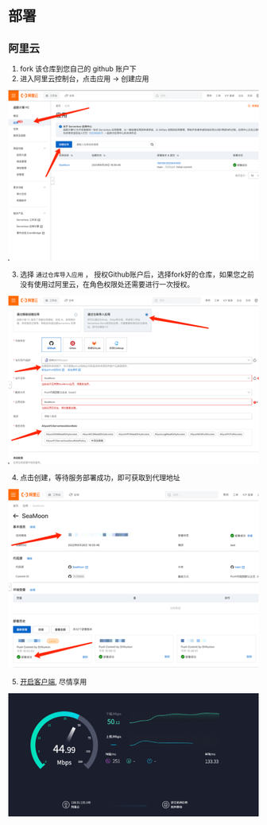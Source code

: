 # 部署

## 阿里云

1. fork 该仓库到您自己的 github 账户下
2. 进入阿里云控制台，点击应用 -> 创建应用

![创建应用](img/deploy-aliyun-1.png)

3. 选择 `通过仓库导入应用` ， 授权Github账户后，选择fork好的仓库，如果您之前没有使用过阿里云，在角色权限处还需要进行一次授权。

![导入应用](img/deploy-aliyun-2.png)

4. 点击创建，等待服务部署成功，即可获取到代理地址

![img.png](img/deploy-aliyun-3.png)

5. [开启客户端](https://github.com/DVKunion/SeaMoon/blob/main/docs/START.md), 尽情享用

![speed.png](img/speed.png)